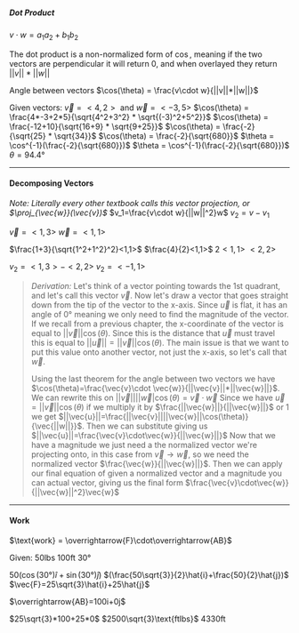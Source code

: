 $\newcommand{\proj}{\operatorname{proj}}$
##### Dot Product
$v \cdot w = a_1a_2+b_1b_2$

The dot product is a non-normalized form of $\cos$, meaning if the two vectors are perpendicular it will return 0, and when overlayed they return $||v||*||w||$ 



Angle between vectors
$\cos(\theta) = \frac{v\cdot w}{||v||*||w||}$

$\text{Given vectors: } \vec{v}=<4,2> \text{ and } \vec{w} = <-3,5>$
$\cos(\theta) = \frac{4*-3+2*5}{\sqrt{4^2+3^2} * \sqrt{(-3)^2+5^2}}$
$\cos(\theta) = \frac{-12+10}{\sqrt{16+9} * \sqrt{9+25}}$
$\cos(\theta) = \frac{-2}{\sqrt{25} * \sqrt{34}}$
$\cos(\theta) = \frac{-2}{\sqrt{680}}$
$\theta = \cos^{-1}(\frac{-2}{\sqrt{680}})$
$\theta = \cos^{-1}(\frac{-2}{\sqrt{680}})$
$\theta=94.4°$

---

#### Decomposing Vectors


*Note: Literally every other textbook calls this vector projection, or $\proj_{\vec{w}}(\vec{v})$*
$v_1=\frac{v\cdot w}{||w||^2}w$
$v_2=v-v_1$

$\vec{v}=<1,3>$
$\vec{w}=<1,1>$

$\frac{1+3}{\sqrt{1^2+1^2}^2}<1,1>$
$\frac{4}{2}<1,1>$
$2<1,1>$
$<2,2>$

$v_2=<1,3>-<2,2>$
$v_2=<-1,1>$

> *Derivation:*
> Let's think of a vector pointing towards the 1st quadrant, and let's call this vector $\vec{v}$.
> Now let's draw a vector that goes straight down from the tip of the vector to the x-axis.
> Since $\vec{u}$ is flat, it has an angle of 0° meaning we only need to find the magnitude of the vector.
> If we recall from a previous chapter, the x-coordinate of the vector is equal to $||\vec{v}||\cos(\theta)$.
> Since this is the distance that $\vec{u}$ must travel this is equal to $||\vec{u}|| = ||\vec{v}||\cos(\theta)$.
> The main issue is that we want to put this value onto another vector, not just the x-axis, so let's call that $\vec{w}$.
> 
> Using the last theorem for the angle between two vectors we have $\cos(\theta)=\frac{\vec{v}\cdot \vec{w}}{||\vec{v}||*||\vec{w}||}$.
> We can rewrite this on $||\vec{v}||||\vec{w}|\cos(\theta)=\vec{v}\cdot\vec{w}$
> Since we have $\vec{u}=||\vec{v}||\cos(\theta)$ if we multiply it by $\frac{||\vec{w}||}{||\vec{w}||}$ or 1 we get $||\vec{u}||=\frac{||\vec{v}||||\vec{w}||\cos(\theta)}{\vec{||w||}}$.
> Then we can substitute giving us $||\vec{u}||=\frac{\vec{v}\cdot\vec{w}}{||\vec{w}||}$
> Now that we have a magnitude we just need a the normalized vector we're projecting onto, in this case from $\vec{v}\to\vec{w}$, so we need the normalized vector $\frac{\vec{w}}{||\vec{w}||}$.
> Then we can apply our final equation of given a normalized vector and a magnitude you can actual vector, giving us the final form
> $\frac{\vec{v}\cdot\vec{w}}{||\vec{w}||^2}\vec{w}$


---

#### Work

$\text{work} = \overrightarrow{F}\cdot\overrightarrow{AB}$

Given:
$50\text{lbs}$
$100\text{ft}$
$30°$

$50(\cos(30°)\hat{i}+\sin(30°)\hat{j})$
$(\frac{50\sqrt{3}}{2}\hat{i}+\frac{50}{2}\hat{j})$
$\vec{F}=25\sqrt{3}\hat{i}+25\hat{j}$

$\overrightarrow{AB}=100i+0j$

$25\sqrt{3}*100+25*0$
$2500\sqrt{3}\text{ftlbs}$
$4330\text{ft}$

